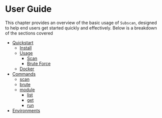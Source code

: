 # User Guide

This chapter provides an overview of the basic usage of `Subscan`, designed to help end users get started quickly and effectively. Below is a breakdown of the sections covered

<!-- markdownlint-disable MD007 -->

- [Quickstart](quickstart/index.html)
   - [Install](quickstart/install.md)
   - [Usage](quickstart/usage.md)
      - [Scan](quickstart/scan.md)
      - [Brute Force](quickstart/brute.md)
   - [Docker](quickstart/docker.md)
- [Commands](commands/index.html)
   - [scan](commands/scan.md)
   - [brute](commands/brute.md)
   - [module](commands/module.md)
      - [list](commands/module.md#list)
      - [get](commands/module.md#get)
      - [run](commands/module.md#run)
- [Environments](environments.md)

<!-- markdownlint-enable MD007 -->

